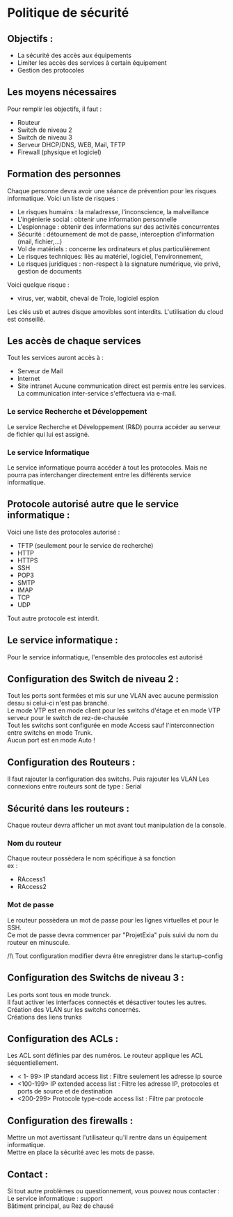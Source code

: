 # Politique de sécurité
## Objectifs :
- La sécurité des accès aux équipements
- Limiter les accès des services à certain équipement
- Gestion des protocoles 

## Les moyens nécessaires
Pour remplir les objectifs, il faut :
- Routeur
- Switch de niveau 2
- Switch de niveau 3
- Serveur DHCP/DNS, WEB, Mail, TFTP
- Firewall (physique et logiciel)

## Formation des personnes
Chaque personne devra avoir une séance de prévention pour les risques informatique.
Voici un liste de risques :
- Le risques humains : la maladresse, l'inconscience, la malveillance
- L'ingénierie social : obtenir une information personnelle
- L'espionnage : obtenir des informations sur des activités concurrentes
- Sécurité : détournement de mot de passe, interception d'information (mail, fichier,...)
- Vol de matériels : concerne les ordinateurs et plus particulièrement 
- Le risques techniques: liès au matériel, logiciel, l'environnement,
- Le risques juridiques : non-respect à la signature numérique, vie privé, gestion de documents

Voici quelque risque :
- virus, ver, wabbit, cheval de Troie, logiciel espion

Les clés usb et autres disque amovibles sont interdits. L'utilisation du cloud est conseillé.  

## Les accès de chaque services
Tout les services auront accès à :
- Serveur de Mail
- Internet
- Site intranet
Aucune communication direct est permis entre les services. La communication inter-service s'effectuera via e-mail.  

### Le service Recherche et Développement
Le service Recherche et Développement (R&D) pourra accéder au serveur de fichier qui lui est assigné.

### Le service Informatique
Le service informatique pourra accéder à tout les protocoles. Mais ne pourra pas interchanger directement entre les différents service informatique.

## Protocole autorisé autre que le service informatique :
Voici une liste des protocoles autorisé :
- TFTP (seulement pour le service de recherche)
- HTTP
- HTTPS
- SSH
- POP3
- SMTP
- IMAP
- TCP
- UDP

Tout autre protocole est interdit.

## Le service informatique :
Pour le service informatique, l'ensemble des protocoles est autorisé

## Configuration des Switch de niveau 2 :
Tout les ports sont fermées et mis sur une VLAN avec aucune permission dessu si celui-ci n'est pas branché.  
Le mode VTP est en mode client pour les switchs d'étage et en mode VTP serveur pour le switch de rez-de-chausée  
Tout les switchs sont configurée en mode Access sauf l'interconnection entre switchs en mode Trunk.  
Aucun port est en mode Auto !  

## Configuration des Routeurs :
Il faut rajouter la configuration des switchs. Puis rajouter les VLAN
Les connexions entre routeurs sont de type : Serial

## Sécurité dans les routeurs :
Chaque routeur devra afficher un mot avant tout manipulation de la console.
### Nom du routeur
Chaque routeur possèdera le nom spécifique à sa fonction  
ex :
- RAccess1
- RAccess2

### Mot de passe
Le routeur possèdera un mot de passe pour les lignes virtuelles et pour le SSH.  
Ce mot de passe devra commencer par "ProjetExia" puis suivi du nom du routeur en minuscule.  

/!\ Tout configuration modifier devra être enregistrer dans le startup-config

## Configuration des Switchs de niveau 3 :
Les ports sont tous en mode trunck.  
Il faut activer les interfaces connectés et désactiver toutes les autres.  
Création des VLAN sur les switchs concernés.  
Créations des liens trunks

## Configuration des ACLs :
Les ACL sont définies par des numéros. Le routeur applique les ACL séquentiellement.
- <  1- 99> IP standard access list : Filtre seulement les adresse ip source
- <100-199> IP extended access list : Filtre les adresse IP, protocoles et ports de source et de destination
- <200-299> Protocole type-code access list : Filtre par protocole

## Configuration des firewalls :
Mettre un mot avertissant l'utilisateur qu'il rentre dans un équipement informatique.  
Mettre en place la sécurité avec les mots de passe.

## Contact :
Si tout autre problèmes ou questionnement, vous pouvez nous contacter :  
Le service informatique : support  
Bâtiment principal, au Rez de chausé  
